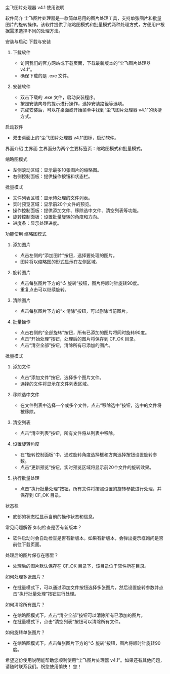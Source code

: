 尘飞图片处理器 v4.1 使用说明

软件简介
尘飞图片处理器是一款简单易用的图片处理工具，支持单张图片和批量图片的旋转操作。该软件提供了缩略图模式和批量模式两种处理方式，方便用户根据需求选择不同的处理方法。

安装与启动
下载与安装
1. 下载软件
   - 访问我们的官方网站或下载页面，下载最新版本的“尘飞图片处理器 v4.1”。
   - 确保下载的是 .exe 文件。

2. 安装软件
   - 双击下载的 .exe 文件，启动安装程序。
   - 按照安装向导的提示进行操作，选择安装路径等选项。
   - 完成安装后，可以在桌面或开始菜单中找到“尘飞图片处理器 v4.1”的快捷方式。

启动软件
- 双击桌面上的“尘飞图片处理器 v4.1”图标，启动软件。

界面介绍
主界面
主界面分为两个主要标签页：缩略图模式和批量模式。

缩略图模式
- 左侧滚动区域：显示最多10张图片的缩略图。
- 右侧控制面板：提供操作按钮和状态栏。

批量模式
- 文件列表区域：显示待处理的文件列表。
- 实时预览区域：显示前20个文件的预览。
- 操作控制面板：提供添加文件、移除选中文件、清空列表等功能。
- 旋转控制面板：设置批量旋转的角度和方向。
- 进度条：显示处理进度。

功能使用
缩略图模式
1. 添加图片
   - 点击左侧的“添加图片”按钮，选择要处理的图片。
   - 图片将以缩略图的形式显示在左侧区域。

2. 旋转图片
   - 点击每张图片下方的“↻ 旋转”按钮，图片将顺时针旋转90度。
   - 重复点击可以继续旋转。

3. 清除图片
   - 点击每张图片下方的“× 清除”按钮，可以删除当前图片。

4. 批量操作
   - 点击右侧的“全部旋转”按钮，所有已添加的图片将同时旋转90度。
   - 点击“开始处理”按钮，处理后的图片将保存到 CF_OK 目录。
   - 点击“清空全部”按钮，清除所有已添加的图片。

批量模式
1. 添加文件
   - 点击“添加文件”按钮，选择多个图片文件。
   - 选择的文件将显示在文件列表区域。

2. 移除选中文件
   - 在文件列表中选择一个或多个文件，点击“移除选中”按钮，选中的文件将被移除。

3. 清空列表
   - 点击“清空列表”按钮，所有文件将从列表中移除。

4. 设置旋转角度
   - 在“旋转控制面板”中，通过旋转角度选择框和方向选择按钮设置旋转参数。
   - 点击“更新预览”按钮，实时预览区域将显示前20个文件的旋转效果。

5. 执行批量处理
   - 点击“执行批量处理”按钮，所有文件将按照设置的旋转参数进行处理，并保存到 CF_OK 目录。

状态栏
- 底部的状态栏显示当前的操作状态和信息。

常见问题解答
如何检查是否有新版本？
- 软件启动时会自动检查是否有新版本。如果有新版本，会弹出提示框询问是否前往下载页面。

处理后的图片保存在哪里？
- 处理后的图片默认保存在 CF_OK 目录下，该目录位于软件所在目录。

如何处理多张图片？
- 在批量模式下，可以通过添加文件按钮选择多张图片，然后设置旋转参数并点击“执行批量处理”按钮进行处理。

如何清除所有图片？
- 在缩略图模式下，点击“清空全部”按钮可以清除所有已添加的图片。
- 在批量模式下，点击“清空列表”按钮可以清除所有文件。

如何旋转单张图片？
- 在缩略图模式下，点击每张图片下方的“↻ 旋转”按钮，图片将顺时针旋转90度。


希望这份使用说明能帮助您顺利使用“尘飞图片处理器 v4.1”。如果还有其他问题，请随时联系我们。祝您使用愉快！
您！
